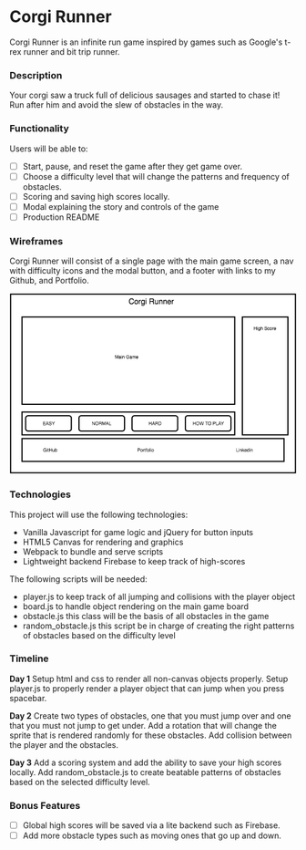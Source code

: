 # Corgi Runner
Corgi Runner is an infinite run game inspired by games such as Google's t-rex runner and bit trip runner.

### Description
Your corgi saw a truck full of delicious sausages and started to chase it! Run after him and avoid the slew of obstacles in the way.

### Functionality
Users will be able to:
- [ ] Start, pause, and reset the game after they get game over.
- [ ] Choose a difficulty level that will change the patterns and frequency of obstacles.
- [ ] Scoring and saving high scores locally.
- [ ] Modal explaining the story and controls of the game
- [ ] Production README

### Wireframes
Corgi Runner will consist of a single page with the main game screen, a nav with difficulty icons and the modal button, and a footer with links to my Github, and Portfolio.  


![wireframes](./docs/Wireframes/corgi-runner.png)

### Technologies
This project will use the following technologies:
- Vanilla Javascript for game logic and jQuery for button inputs
- HTML5 Canvas for rendering and graphics
- Webpack to bundle and serve scripts
- Lightweight backend Firebase to keep track of high-scores

The following scripts will be needed:
- player.js to keep track of all jumping and collisions with the player object
- board.js to handle object rendering on the main game board
- obstacle.js this class will be the basis of all obstacles in the game
- random_obstacle.js this script be in charge of creating the right patterns of obstacles based on the difficulty level

### Timeline
**Day 1** Setup html and css to render all non-canvas objects properly. Setup player.js to properly render a player object that can jump when you press spacebar.

**Day 2** Create two types of obstacles, one that you must jump over and one that you must not jump to get under. Add a rotation that will change the sprite that is rendered randomly for these obstacles. Add collision between the player and the obstacles.

**Day 3** Add a scoring system and add the ability to save your high scores locally. Add random_obstacle.js to create beatable patterns of obstacles based on the selected difficulty level.

### Bonus Features
- [ ] Global high scores will be saved via a lite backend such as Firebase.
- [ ] Add more obstacle types such as moving ones that go up and down.
